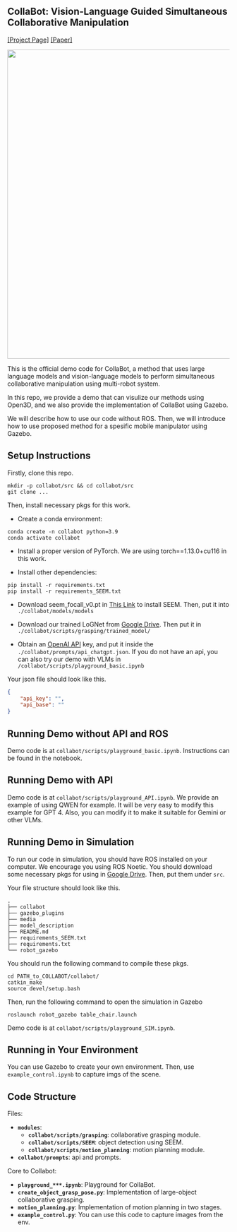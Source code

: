 ## CollaBot: Vision-Language Guided Simultaneous Collaborative Manipulation

[[Project Page]]() [[Paper]]() 

<div align="center">
  <img src="media/move_chair.gif" width="700">
</div>

This is the official demo code for CollaBot, a method that uses large language models and vision-language models to perform simultaneous collaborative manipulation using multi-robot system.

In this repo, we provide a demo that can visulize our methods using Open3D, and we also provide the implementation of CollaBot using Gazebo.

We will describe how to use our code without ROS. Then, we will introduce how to use proposed method for a spesific mobile manipulator using Gazebo.

## Setup Instructions
Firstly, clone this repo.

```Shell
mkdir -p collabot/src && cd collabot/src
git clone ...
```



Then, install necessary pkgs for this work.

- Create a conda environment:
```Shell
conda create -n collabot python=3.9
conda activate collabot
```

- Install a proper version of PyTorch. We are using torch==1.13.0+cu116 in this work.


- Install other dependencies:
```Shell
pip install -r requirements.txt
pip install -r requirements_SEEM.txt
```

- Download seem_focall_v0.pt in [This Link](https://huggingface.co/xdecoder/SEEM/resolve/main/seem_focall_v0.pt) to install SEEM. Then, put it into `./collabot/models/models`

- Download our trained LoGNet from [Google Drive](https://drive.google.com/file/d/1YkEzUa1G8f6yWOn-E3VEBbKtDKv1hvH_/view?usp=sharing). Then put it in `./collabot/scripts/grasping/trained_model/`

- Obtain an [OpenAI API](https://openai.com/blog/openai-api) key, and put it inside the `./collabot/prompts/api_chatgpt.json`. If you do not have an api, you can also try our demo with VLMs in `/collabot/scripts/playground_basic.ipynb`

Your json file should look like this.
```json
{
    "api_key": "",
    "api_base": ""
}
```

## Running Demo without API and ROS

Demo code is at `collabot/scripts/playground_basic.ipynb`. Instructions can be found in the notebook.

## Running Demo with API

Demo code is at `collabot/scripts/playground_API.ipynb`. We provide an example of using QWEN for example. It will be very easy to modify this example for GPT 4. Also, you can modify it to make it suitable for Gemini or other VLMs.


## Running Demo in Simulation
To run our code in simulation, you should have ROS installed on your computer. We encourage you using ROS Noetic. You should download some necessary pkgs for using in [Google Drive](https://drive.google.com/file/d/1QGUl2RNBHzNG-zwv0OoCgkbU0xHuIz6e/view?usp=drive_link). Then, put them under `src`.

Your file structure should look like this.
```shell
.
├── collabot
├── gazebo_plugins
├── media
├── model_description
├── README.md
├── requirements_SEEM.txt
├── requirements.txt
└── robot_gazebo
```

You should run the following command to compile these pkgs.
```shell
cd PATH_to_COLLABOT/collabot/
catkin_make
source devel/setup.bash
```

Then, run the following command to open the simulation in Gazebo
```shell
roslaunch robot_gazebo table_chair.launch
```

Demo code is at `collabot/scripts/playground_SIM.ipynb`. 


## Running in Your Environment
You can use Gazebo to create your own environment. Then, use `example_control.ipynb` to capture imgs of the scene.


## Code Structure

Files:

- **`modules`**:
  - **`collabot/scripts/grasping`**: collaborative grasping module.
  - **`collabot/scripts/SEEM`**: object detection using SEEM.
  - **`collabot/scripts/motion_planning`**: motion planning module.
- **`collabot/prompts`**: api and prompts.

Core to Collabot:

- **`playground_***.ipynb`**: Playground for CollaBot.
- **`create_object_grasp_pose.py`**: Implementation of large-object collaborative grasping.
- **`motion_planning.py`**: Implementation of motion planning in two stages.
- **`example_control.py`**: You can use this code to capture images from the env.





